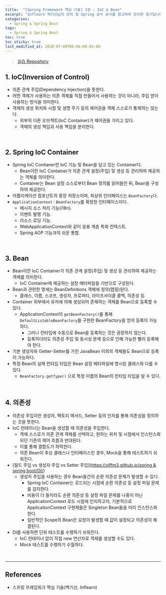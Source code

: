```yaml
---
title:  "[Spring Framework 핵심 기술] 1장 : IoC & Bean"
excerpt: "Inflearn 백기선님의 강의 및 Spring 공식 문서를 참고하여 정리한 필기입니다."
categories:
  - Spring & Spring Boot
tags:
  - Spring & Spring Boot
toc: true
toc_sticky: true
last_modified_at: 2020-07-09T08:06:00-05:00
---
```


> [실습 Repository](https://github.com/xlffm3/spring-learning-test/tree/inflearn-core)

## 1. IoC(Inversion of Control)

* 의존 관계 주입(Dependency Injection)을 뜻한다.
* 어떤 객체가 사용하는 의존 객체를 직접 만들어서 사용하는 것이 아니라, 주입 받아 사용하는 방식을 의미한다.
* 객체의 생성 위치와 시점 및 생명 주기 등의 제어권을 객체 스스로가 통제하는 않는다.
  * 외부의 다른 오브젝트(IoC Container)가 제어권을 가지고 있다.
  * 객체의 생성 책임과 사용 책임을 분리한다.

<br>

## 2. Spring IoC Container

* Spring IoC Contianer란 IoC 기능 및 Bean을 담고 있는 Container다.
  * Bean이란 IoC Container가 의존 관계 설정(주입) 및 생성 등 관리하여 제공하는 객체를 의미한다.
  * Container는 Bean 설정 소스로부터 Bean 정의를 읽어들인 뒤, Bean을 구성하여 제공한다.
* 어플리케이션 컴포넌트의 중앙 저장소이며, 최상위 인터페이스는 `BeanFactory`다.
* ``ApplicationContext`` : ``BeanFactory``를 확장한 인터페이스이다.
  * 메시지 소스 처리 기능(i18n).
  * 이벤트 발행 기능.
  * 리소스 로딩 기능.
  * WebApplicationContext와 같이 응용 계층 특화 컨텍스트.
  * Spring AOP 기능과의 쉬운 통합.

<br>

## 3. Bean

* Bean이란 IoC Container가 의존 관계 설정(주입) 및 생성 등 관리하여 제공하는 객체를 의미한다.
  * IoC Container에 제공하는 설정 메타파일을 기반으로 구성된다.
* Bean과 관련한 명세는 BeanDefinitions 객체에 정의(맵핑)된다.
  * 클래스, 이름, 스코프, 생성자, 프로퍼티, 라이프사이클 콜백, 의존성 등.
* Container 외부에서 유저에 의해 생성되어 존재하는 객체를 Bean으로 등록할 수 있다.
  * ApplicationContext의 ``getBeanFactory()``를 통해 ``DefaultListableBeanFactory``를 구현한 BeanFactory을 얻어 등록이 가능하다.
    * 그러나 런타임에 수동으로 Bean을 등록하는 것은 권장하지 않는다.
    * 등록하더라도 의존성 주입 및 동시성 문제 등으로 인해 가능한 빨리 등록해야 한다.
* 기본 생성자와 Getter-Setter를 가진 JavaBean 이외의 객체들도 Bean으로 등록이 가능하다.
* 특정 Bean의 실제 런타임 타입은 Bean 설정 메타파일에 명시된 클래스와 다를 수 있다.
  * ``BeanFactory.getType()`` 으로 특정 이름의 Bean의 런타임 타입을 알 수 있다.

<br>

## 4. 의존성

* 의존성 주입이란 생성자, 팩토리 메서드, Setter 등의 인자를 통해 의존성을 정의하는 것을 뜻한다.
* IoC 컨테이너는 Bean을 생성할 때 의존성을 주입한다.
  * 객체 스스로가 의존 관계 객체를 선택하고, 원하는 위치 및 시점에서 인스턴스화되던 기존의 제어 흐름과 반대된다.
  * 이를 통해 결합도가 하락한다.
  * 의존 Bean이 추상 클래스나 인터페이스인 경우, Mock을 통해 테스트하기 쉬워진다.
* [필드 주입 vs 생성자 주입 vs Setter 주입]([https://xlffm3.github.io/spring & spring boot/DI/](https://xlffm3.github.io/spring%20&%20spring%20boot/DI/))
  * 생성자 주입을 사용하는 경우 Bean들간의 순환 의존성 문제가 발생할 수 있다.
    * Spring IoC Container는 로드되는 시점에 순환 의존성 등 설정 파일 문제를 감지한다.
    * 비용이 더 들지라도 순환 의존성 등 설정 파일 문제를 나중이 아닌 ApplicationContext 로드 시점에 인지하고자, 기본적으로 ApplicaitonContext 구현체들은 Singleton Bean들을 미리 인스턴스화한다.
    * 일반적인 Scope의 Bean은 요청이 발생할 때 값이 설정되고 의존성이 해결된다.
* DI를 사용하면 단위 테스트를 수행하기 쉬워진다.
  * IoC 컨테이너 없이 직접 new 연산자로 객체를 생성할 수도 있다.
  * Mock 테스트를 수행하기 수월하다.

<br>

---

## References

*	스프링 프레임워크 핵심 기술(백기선, Inflearn)
